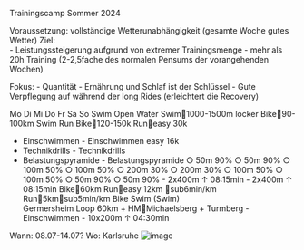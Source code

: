 Trainingscamp Sommer 2024

Voraussetzung: vollständige Wetterunabhängigkeit (gesamte Woche gutes Wetter)
Ziel:  
	- Leistungssteigerung aufgrund von extremer Trainingsmenge
	- mehr als 20h Training (2-2,5fache des normalen Pensums der vorangehenden Wochen)

Fokus:
	- Quantität
	- Ernährung und Schlaf ist der Schlüssel
	- Gute Verpflegung auf während der long Rides (erleichtert die Recovery)

Mo	      Di	      Mi	      Do	      Fr 	      Sa 	        So
Swim	Open Water Swim1000-1500m locker	Bike90-100km	Swim	Run	Bike120-150k	Runeasy 30k
- Einschwimmen			        - Einschwimmen	easy 16k
- Technikdrills			        - Technikdrills
- Belastungspyramide			        - Belastungspyramide
            ○ 50m 90%			                ○ 50m 90%
                ○ 100m 50%			                ○ 100m 50%
                ○ 200m 30%			                ○ 200m 30%
                ○ 100m 50%			                ○ 100m 50%
                ○ 50m 90%			                ○ 50m 90%
        - 2x400m ↑ 08:15min			        - 2x400m ↑ 08:15min
Bike60km	Runeasy 12km sub6min/km	Run5kmsub5min/km	Bike	Swim	(Swim)	
Germersheim Loop			60km + HMMichaelsberg + Turmberg 	        - Einschwimmen
				        - 10x200m ↑ 04:30min
						

Wann: 08.07-14.07?
Wo: Karlsruhe
![image](https://github.com/Jogenist/TriaTimeCalc/assets/57068158/08edd942-484e-4fdc-aea1-390f46663cb4)
